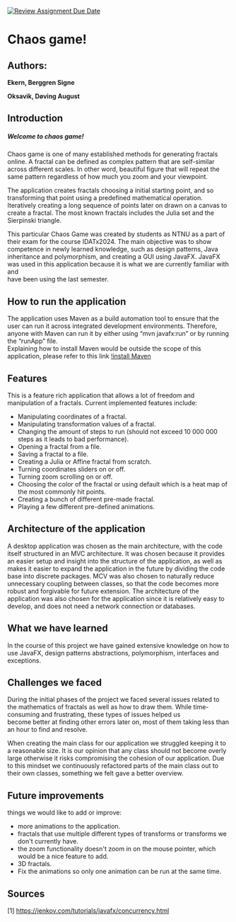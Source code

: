 [![Review Assignment Due Date](https://classroom.github.com/assets/deadline-readme-button-24ddc0f5d75046c5622901739e7c5dd533143b0c8e959d652212380cedb1ea36.svg)](https://classroom.github.com/a/AIO_Bc8D)

# Chaos game!

## Authors:

**Ekern, Berggren Signe**

**Oksavik, Døving August**

## Introduction

##### Welcome to chaos game!

Chaos game is one of many established methods for generating fractals online.
A fractal can be defined as complex pattern that are self-similar across different scales. In other word, beautiful
figure that will repeat the same pattern regardless of how much you zoom and your viewpoint.

The application creates fractals choosing a initial starting point, and so transforming that point using a predefined
mathematical operation. Iteratively creating a long sequence of points later on drawn on a canvas to create a fractal.
The most known fractals includes the Julia set and the Sierpinski triangle.

This particular Chaos Game was created by students as NTNU as a part of their exam for the course IDATx2024. The main
objective was to show competence in newly learned knowledge, such as
design patterns, Java inheritance and polymorphism, and creating a GUI using JavaFX.
JavaFX was used in this application because it is what we are currently familiar with and  
have been using the last semester.

## How to run the application

The application uses Maven as a build automation tool to ensure that the user can run it across integrated development
environments. Therefore, anyone with Maven can run it by either using “mvn javafx:run” or by running the “runApp”
file.  
Explaining how to install Maven would be outside the scope of this application, please refer to this
link [!install Maven](https://maven.apache.org/install.html)

## Features

This is a feature rich application that allows a lot of freedom and manipulation of a fractals. Current implemented
features include:

- Manipulating coordinates of a fractal.
- Manipulating transformation values of a fractal.
- Changing the amount of steps to run (should not exceed 10 000 000 steps as it leads to bad performance).
- Opening a fractal from a file.
- Saving a fractal to a file.
- Creating a Julia or Affine fractal from scratch.
- Turning coordinates sliders on or off.
- Turning zoom scrolling on or off.
- Choosing the color of the fractal or using default which is a heat map of the most commonly hit points.
- Creating a bunch of different pre-made fractal.
- Playing a few different pre-defined animations.

## Architecture of the application

A desktop application was chosen as the main architecture, with the code itself structured in an MVC architecture. It
was chosen because it provides an easier setup and insight into the structure of the application, as well as makes it
easier to expand the application in the future by dividing the code base into discrete packages. MCV was also chosen to
naturally reduce unnecessary coupling between classes, so that the code becomes more robust and forgivable for future
extension. The architecture of the application was also chosen for the application since it is relatively easy to
develop, and does not need a network connection or databases.

## What we have learned

In the course of this project we have gained extensive knowledge on how to use JavaFX, design patterns
abstractions, polymorphism, interfaces and exceptions.

## Challenges we faced

During the initial phases of the project we faced several issues related to the mathematics of fractals
as well as how to draw them. While time-consuming and frustrating, these types of issues helped us   
become better at finding other errors later on, most of them taking less than an hour to find and resolve.

When creating the main class for our application we struggled keeping it to a reasonable size. It is our opinion
that any class should not become overly large otherwise it risks compromising the cohesion of our application.
Due to this mindset we continuously refactored parts of the main class out to their own classes, something we felt
gave a better overview.

## Future improvements

things we would like to add or improve:

- more animations to the application.
- fractals that use multiple different types of transforms or transforms we don't currently have.
- the zoom functionality doesn't zoom in on the mouse pointer, which would be a nice feature to add.
- 3D fractals.
- Fix the animations so only one animation can be run at the same time.

## Sources

[1] https://jenkov.com/tutorials/javafx/concurrency.html